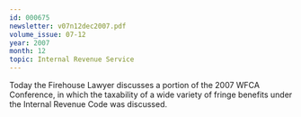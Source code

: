 ```yaml
---
id: 000675
newsletter: v07n12dec2007.pdf
volume_issue: 07-12
year: 2007
month: 12
topic: Internal Revenue Service
---
```


Today the Firehouse Lawyer discusses a portion of the 2007 WFCA Conference, in which the taxability of a wide variety of fringe benefits under the Internal Revenue Code was discussed.